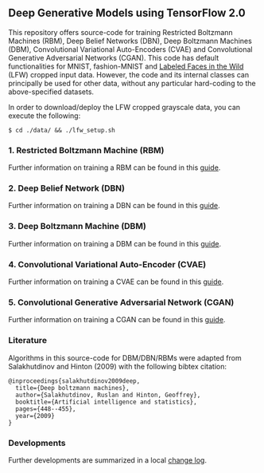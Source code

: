 ## Deep Generative Models using TensorFlow 2.0

This repository offers source-code for training Restricted Boltzmann Machines (RBM), Deep Belief Networks (DBN), Deep Boltzmann Machines (DBM), Convolutional Variational Auto-Encoders (CVAE) and Convolutional Generative Adversarial Networks (CGAN). This code has default functionalities for MNIST, fashion-MNIST and [Labeled Faces in the Wild](http://conradsanderson.id.au/lfwcrop/) (LFW) cropped input data. However, the code and its internal classes can principally be used for other data, without any particular hard-coding to the above-specified datasets.

In order to download/deploy the LFW cropped grayscale data, you can execute the following:

```shell
$ cd ./data/ && ./lfw_setup.sh
```

### 1. Restricted Boltzmann Machine (RBM)

Further information on training a RBM can be found in this [guide](/src/docs/RBM.md).

### 2. Deep Belief Network (DBN)

Further information on training a DBN can be found in this [guide](/src/docs/DBN.md).

### 3. Deep Boltzmann Machine (DBM)

Further information on training a DBM can be found in this [guide](/src/docs/DBM.md).

### 4. Convolutional Variational Auto-Encoder (CVAE)

Further information on training a CVAE can be found in this [guide](/src/docs/CVAE.md).

### 5. Convolutional Generative Adversarial Network (CGAN)

Further information on training a CGAN can be found in this [guide](/src/docs/CGAN.md).

### Literature

Algorithms in this source-code for DBM/DBN/RBMs were adapted from Salakhutdinov and Hinton (2009) with the following bibtex citation:

```
@inproceedings{salakhutdinov2009deep,
  title={Deep boltzmann machines},
  author={Salakhutdinov, Ruslan and Hinton, Geoffrey},
  booktitle={Artificial intelligence and statistics},
  pages={448--455},
  year={2009}
}
```

### Developments

Further developments are summarized in a local [change log](/docs/todos.md).
